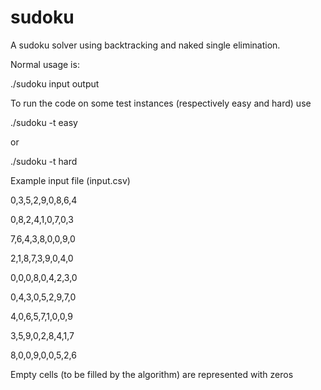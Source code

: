 sudoku
======

A sudoku solver using backtracking and naked single elimination.

Normal usage is:

./sudoku input output


To run the code on some test instances (respectively easy and hard) use

./sudoku -t easy

or 

./sudoku -t hard


Example input file (input.csv)

0,3,5,2,9,0,8,6,4

0,8,2,4,1,0,7,0,3

7,6,4,3,8,0,0,9,0

2,1,8,7,3,9,0,4,0

0,0,0,8,0,4,2,3,0

0,4,3,0,5,2,9,7,0

4,0,6,5,7,1,0,0,9

3,5,9,0,2,8,4,1,7

8,0,0,9,0,0,5,2,6

Empty cells (to be filled by the algorithm) are represented with zeros
